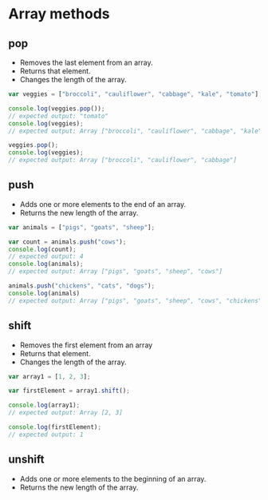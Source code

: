 # Array methods

## pop

* Removes the last element from an array.
* Returns that element.
* Changes the length of the array.

```JavaScript
var veggies = ["broccoli", "cauliflower", "cabbage", "kale", "tomato"]

console.log(veggies.pop());
// expected output: "tomato"
console.log(veggies);
// expected output: Array ["broccoli", "cauliflower", "cabbage", "kale"]

veggies.pop();
console.log(veggies);
// expected output: Array ["broccoli", "cauliflower", "cabbage"]
```

## push

* Adds one or more elements to the end of an array.
* Returns the new length of the array.

```JavaScript
var animals = ["pigs", "goats", "sheep"];

var count = animals.push("cows");
console.log(count);
// expected output: 4
console.log(animals);
// expected output: Array ["pigs", "goats", "sheep", "cows"]

animals.push("chickens", "cats", "dogs");
console.log(animals)
// expected output: Array ["pigs", "goats", "sheep", "cows", "chickens", "cats", "dogs"]
```

## shift

* Removes the first element from an array
* Returns that element.
* Changes the length of the array.

```JavaScript
var array1 = [1, 2, 3];

var firstElement = array1.shift();

console.log(array1);
// expected output: Array [2, 3]

console.log(firstElement);
// expected output: 1
```

## unshift

* Adds one or more elements to the beginning of an array.
* Returns the new length of the array.
